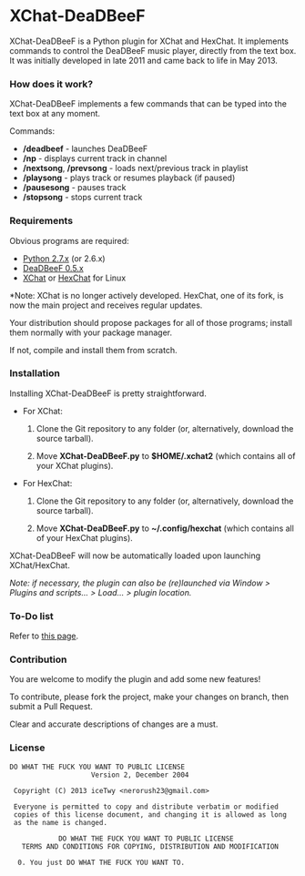 # XChat-DeaDBeeF
XChat-DeaDBeeF is a Python plugin for XChat and HexChat. It implements commands to control the DeaDBeeF music player, directly from the text box.
It was initially developed in late 2011 and came back to life in May 2013.

###  How does it work?

XChat-DeaDBeeF implements a few commands that can be typed into the text box at any moment. 

Commands:

* **/deadbeef** - launches DeaDBeeF
* **/np** - displays current track in channel
* **/nextsong**, **/prevsong** - loads next/previous track in playlist
* **/playsong** - plays track or resumes playback (if paused)
* **/pausesong** - pauses track
* **/stopsong** - stops current track

### Requirements

Obvious programs are required:

* [Python 2.7.x](http://www.python.org/getit/ "Download Python") (or 2.6.x)
* [DeaDBeeF 0.5.x](http://deadbeef.sourceforge.net/download.html "DeaDBeeF - Ultimate Music Player For GNU/Linux")
* [XChat](http://sourceforge.net/projects/xchat/files/ "X-Chat - Browse Files at SourceForge.net") or [HexChat](http://hexchat.org/downloads.html "Downloads - HexChat") for Linux

*Note: XChat is no longer actively developed. HexChat, one of its fork, is now the main project and receives regular updates.

Your distribution should propose packages for all of those programs; install them normally with your package manager.

If not, compile and install them from scratch.

### Installation

Installing XChat-DeaDBeeF is pretty straightforward.

* For XChat:
    1. Clone the Git repository to any folder (or, alternatively, download the source tarball).

    2. Move **XChat-DeaDBeeF.py** to **$HOME/.xchat2** (which contains all of your XChat plugins).

* For HexChat:
    1. Clone the Git repository to any folder (or, alternatively, download the source tarball).

    2. Move **XChat-DeaDBeeF.py** to **~/.config/hexchat** (which contains all of your HexChat plugins).

XChat-DeaDBeeF will now be automatically loaded upon launching XChat/HexChat.

*Note: if necessary, the plugin can also be (re)launched via Window > Plugins and scripts... > Load... > plugin location.*

### To-Do list

Refer to [this page](https://github.com/iceTwy/xchat-deadbeef/blob/master/TODO.md "TO-DO List").

### Contribution

You are welcome to modify the plugin and add some new features!

To contribute, please fork the project, make your changes on branch, then submit a Pull Request. 

Clear and accurate descriptions of changes are a must.

### License

```
DO WHAT THE FUCK YOU WANT TO PUBLIC LICENSE
                    Version 2, December 2004

 Copyright (C) 2013 iceTwy <nerorush23@gmail.com>

 Everyone is permitted to copy and distribute verbatim or modified
 copies of this license document, and changing it is allowed as long
 as the name is changed.

            DO WHAT THE FUCK YOU WANT TO PUBLIC LICENSE
   TERMS AND CONDITIONS FOR COPYING, DISTRIBUTION AND MODIFICATION

  0. You just DO WHAT THE FUCK YOU WANT TO.
```
